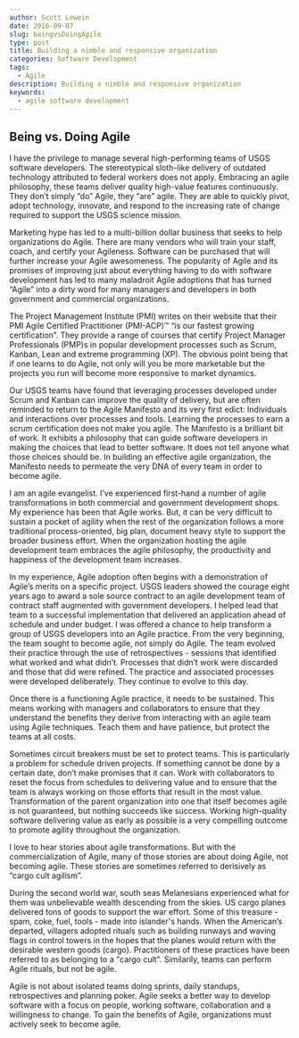 ```yaml
---
author: Scott Lewein
date: 2016-09-07
slug: beingvsDoingAgile
type: post
title: Building a nimble and responsive organization
categories: Software Development
tags:
  - Agile
description: Building a nimble and responsive organization
keywords:
  - agile software development
---
```


<a href="mailto:srlewein@usgs.gov"><i class="fa fa-envelope-square fa-2x" aria-hidden="true"></i></a>
<a href="https://plus.google.com/101896392932098540953"><i class="fa fa-google-plus-square fa-2x"></i></a>
<a href="https://www.linkedin.com/in/scott-lewein-5200974"><i class="fa fa-linkedin-square fa-2x"></i></a>


Being vs. Doing Agile
-----------------------------------------------------

I have the privilege to manage several high-performing teams of USGS software developers. The stereotypical sloth-like delivery of outdated technology attributed to federal workers does not apply. Embracing an agile philosophy, these teams deliver quality high-value features continuously. They don’t simply “do” Agile, they “are” agile.  They are able to quickly pivot, adopt technology, innovate, and respond to the increasing rate of change required to support the USGS science mission.

Marketing hype has led to a multi-billion dollar business that seeks to help organizations do Agile. There are many vendors who will train your staff, coach, and certify your Agileness. Software can be purchased that will further increase your Agile awesomeness. The popularity of Agile and its promises of improving just about everything having to do with software development has led to many maladroit Agile adoptions that has turned “Agile” into a dirty word for many managers and developers in both government and commercial organizations.

The Project Management Institute (PMI) writes on their website that their PMI Agile Certified Practitioner (PMI-ACP)™ “is our fastest growing certification”. They provide a range of courses that certify Project Manager Professionals (PMP)s in popular development processes such as Scrum, Kanban, Lean and extreme programming (XP). The obvious point being that if one learns to do Agile, not only will you be more marketable but the projects you run will become more responsive to market dynamics.

Our USGS teams have found that leveraging processes developed under Scrum and Kanban can improve the quality of delivery, but are often reminded to return to the Agile Manifesto and its very first edict: Individuals and interactions over processes and tools. Learning the processes to earn a scrum certification does not make you agile. The Manifesto is a brilliant bit of work. It exhibits a philosophy that can guide software developers in making the choices that lead to better software. It does not tell anyone what those choices should be. In building an effective agile organization, the Manifesto needs to permeate the very DNA of every team in order to become agile.

I am an agile evangelist. I’ve experienced first-hand a number of agile transformations in both commercial and government development shops. My experience has been that Agile works. But, it can be very difficult to sustain a pocket of agility when the rest of the organization follows a more traditional process-oriented, big plan, document heavy style to support the broader business effort. When the organization hosting the agile development team embraces the agile philosophy, the productivity and happiness of the development team increases. 

In my experience, Agile adoption often begins with a demonstration of Agile’s merits on a specific project. USGS leaders showed the courage eight years ago to award a sole source contract to an agile development team of contract staff augmented with government developers. I helped lead that team to a successful implementation that delivered an application ahead of schedule and under budget. I was offered a chance to help transform a group of USGS developers into an Agile practice. From the very beginning, the team sought to become agile, not simply do Agile. The team evolved their practice through the use of retrospectives -  sessions that identified what worked and what didn’t. Processes that didn’t work were discarded and those that did were refined. The practice and associated processes were developed deliberately. They continue to evolve to this day.

Once there is a functioning Agile practice, it needs to be sustained. This means working with managers and collaborators to ensure that they understand the benefits they derive from interacting with an agile team using Agile techniques. Teach them and have patience, but protect the teams at all costs. 

Sometimes circuit breakers must be set to protect teams. This is particularly a problem for schedule driven projects. If something cannot be done by a certain date, don’t make promises that it can. Work with collaborators to reset the focus from schedules to delivering value and to ensure that the team is always working on those efforts that result in the most value. Transformation of the parent organization into one that itself becomes agile is not guaranteed, but nothing succeeds like success. Working high-quality software delivering value as early as possible is a very compelling outcome to promote agility throughout the organization. 

I love to hear stories about agile transformations. But with the commercialization of Agile, many of those stories are about doing Agile, not becoming agile. These stories are sometimes referred to derisively as “cargo cult agilism”. 

During the second world war, south seas Melanesians experienced what for them was unbelievable wealth descending from the skies. US cargo planes delivered tons of goods to support the war effort. Some of this treasure - spam, coke, fuel, tools - made into islander's hands. When the American’s departed, villagers adopted rituals such as building runways and waving flags in control towers in the hopes that the planes would return with the desirable western goods (cargo). Practitioners of these practices have been referred to as belonging to a "cargo cult". Similarily, teams can perform Agile rituals, but not be agile.

Agile is not about isolated teams doing sprints, daily standups, retrospectives and planning poker. Agile seeks a better way to develop software with a focus on people, working software, collaboration and a willingness to change. To gain the benefits of Agile, organizations must actively seek to become agile.
